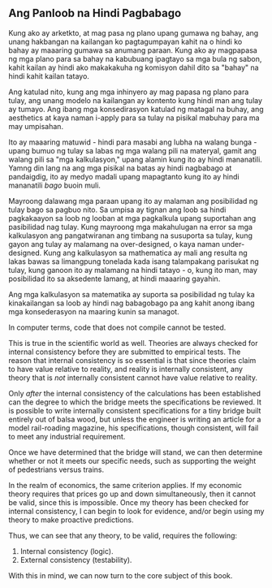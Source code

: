 ## Ang Panloob na Hindi Pagbabago

Kung ako ay arketkto, at mag pasa ng plano upang gumawa ng bahay, ang unang hakbangan na kailangan ko pagtagumpayan kahit na o hindi ko bahay ay maaaring gumawa sa anumang paraan. Kung ako ay magpapasa ng mga plano para sa bahay na kabubuang ipagtayo sa mga bula ng sabon, kahit kailan ay hindi ako makakakuha ng komisyon dahil dito sa "bahay" na hindi kahit kailan tatayo.

Ang katulad nito, kung ang mga inhinyero ay mag papasa ng plano para tulay, ang unang modelo na kailangan ay kontento kung hindi man ang tulay ay tumayo. Ang ibang mga konsedirasyon katulad ng matagal na buhay, ang aesthetics at kaya naman i-apply para sa tulay na pisikal mabuhay para ma may umpisahan.

Ito ay maaaring matuwid - hindi para masabi ang lubha na walang bunga - upang bumuo ng tulay sa labas ng mga walang pili na materyal, gamit ang walang pili sa "mga kalkulasyon," upang alamin kung ito ay hindi mananatili. Yamng din lang na ang mga pisikal na batas ay hindi nagbabago at pandaigdig, ito ay medyo madali upang mapagtanto kung ito ay hindi mananatili *bago* buoin muli.

Mayroong dalawang mga paraan upang ito ay malaman ang posibilidad ng tulay bago sa pagbuo nito. Sa umpisa ay tignan ang loob sa hindi pagkakaayon sa loob ng looban at mga pagkalkula upang suportahan ang pasibilidad nag tulay. Kung mayroong mga makahulugan na error sa mga kalkulasyon ang pangatwiranan ang timbang na susuporta sa tulay, kung gayon ang tulay ay malamang na over-designed, o kaya naman under-designed. Kung ang kalkulasyon sa mathematica ay mali ang resulta ng lakas bawas sa limangpung tonelada kada isang talampakang parisukat ng tulay, kung ganoon ito ay malamang na hindi tatayo - o, kung ito man, may posibilidad ito sa aksedente lamang, at hindi maaaring gayahin.

Ang mga kalkulasyon sa matematika ay suporta sa posibilidad ng tulay ka kinakailangan sa loob ay hindi nag babagobago pa ang kahit anong ibang mga konsederasyon na maaring kunin sa managot.

In computer terms, code that does not compile cannot be tested.

This is true in the scientific world as well. Theories are always checked for internal consistency before they are submitted to empirical tests. The reason that internal consistency is so essential is that since theories claim to have value relative to reality, and reality is internally consistent, any theory that is *not* internally consistent cannot have value relative to reality.

Only *after* the internal consistency of the calculations has been established can the degree to which the bridge meets the specifications be reviewed. It is possible to write internally consistent specifications for a tiny bridge built entirely out of balsa wood, but unless the engineer is writing an article for a model rail-roading magazine, his specifications, though consistent, will fail to meet any industrial requirement.

Once we have determined that the bridge will stand, we can then determine whether or not it meets our specific needs, such as supporting the weight of pedestrians versus trains.

In the realm of economics, the same criterion applies. If my economic theory requires that prices go up and down simultaneously, then it cannot be valid, since this is impossible. Once my theory has been checked for internal consistency, I can begin to look for evidence, and/or begin using my theory to make proactive predictions.

Thus, we can see that any theory, to be valid, requires the following:

1. Internal consistency (logic).
2. External consistency (testability).

With this in mind, we can now turn to the core subject of this book.